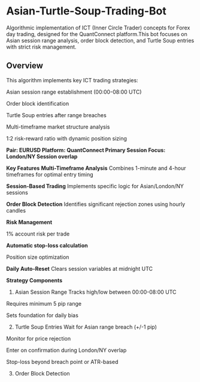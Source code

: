# Asian-Turtle-Soup-Trading-Bot
Algorithmic implementation of ICT (Inner Circle Trader) concepts for Forex day trading, designed for the QuantConnect platform.This bot focuses on Asian session range analysis, order block detection, and Turtle Soup entries with strict risk management.

## Overview
This algorithm implements key ICT trading strategies:

Asian session range establishment (00:00-08:00 UTC)

Order block identification

Turtle Soup entries after range breaches

Multi-timeframe market structure analysis

1:2 risk-reward ratio with dynamic position sizing

**Pair: EURUSD
Platform: QuantConnect
Primary Session Focus: London/NY Session overlap**

**Key Features**
**Multi-Timeframe Analysis**
Combines 1-minute and 4-hour timeframes for optimal entry timing

**Session-Based Trading**
Implements specific logic for Asian/London/NY sessions

**Order Block Detection**
Identifies significant rejection zones using hourly candles

**Risk Management**

1% account risk per trade

**Automatic stop-loss calculation**

Position size optimization

**Daily Auto-Reset**
Clears session variables at midnight UTC

**Strategy Components**
1. Asian Session Range
Tracks high/low between 00:00-08:00 UTC

Requires minimum 5 pip range

Sets foundation for daily bias

2. Turtle Soup Entries
Wait for Asian range breach (+/-1 pip)

Monitor for price rejection

Enter on confirmation during London/NY overlap

Stop-loss beyond breach point or ATR-based

3. Order Block Detection


